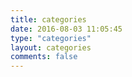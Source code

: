 ```yaml
---
title: categories
date: 2016-08-03 11:05:45
type: "categories"
layout: categories
comments: false
---
```

